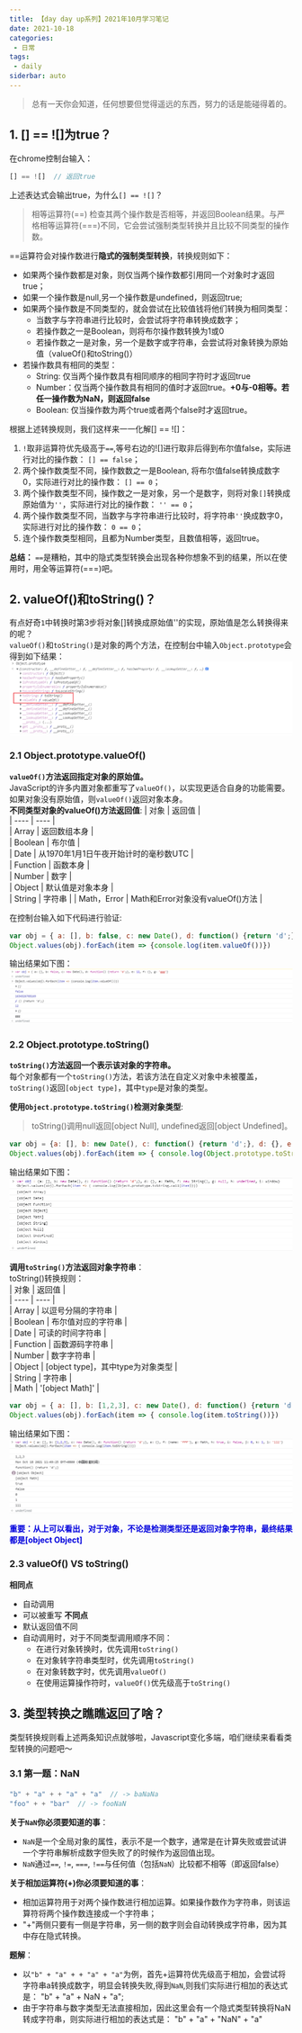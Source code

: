 ```yaml
---
title: 【day day up系列】2021年10月学习笔记
date: 2021-10-18
categories:
 - 日常
tags:
 - daily
siderbar: auto
---
```


> 总有一天你会知道，任何想要但觉得遥远的东西，努力的话是能碰得着的。

## 1. [] == ![]为true？
在chrome控制台输入：  
```js
[] == ![]  // 返回true
```
上述表达式会输出true，为什么`[] == ![]`？  
> 相等运算符(==) 检查其两个操作数是否相等，并返回Boolean结果。与严格相等运算符(===)不同，它会尝试强制类型转换并且比较不同类型的操作数。  

==运算符会对操作数进行**隐式的强制类型转换**，转换规则如下：  
- 如果两个操作数都是对象，则仅当两个操作数都引用同一个对象时才返回true；
- 如果一个操作数是null,另一个操作数是undefined，则返回true;
- 如果两个操作数是不同类型的，就会尝试在比较值钱将他们转换为相同类型：  
  - 当数字与字符串进行比较时，会尝试将字符串转换成数字；
  - 若操作数之一是Boolean，则将布尔操作数转换为1或0
  - 若操作数之一是对象，另一个是数字或字符串，会尝试将对象转换为原始值（valueOf()和toString()）
- 若操作数具有相同的类型：
  - String: 仅当两个操作数具有相同顺序的相同字符时才返回true
  - Number：仅当两个操作数具有相同的值时才返回true。**+0与-0相等。若任一操作数为NaN，则返回false**
  - Boolean: 仅当操作数为两个true或者两个false时才返回true。

根据上述转换规则，我们这样来一一化解[] == ![]：  
1. `!`取非运算符优先级高于`==`,等号右边的![]进行取非后得到布尔值false，实际进行对比的操作数： `[] == false`；
2. 两个操作数类型不同，操作数数之一是Boolean, 将布尔值false转换成数字0，实际进行对比的操作数： `[] == 0`；
3. 两个操作数类型不同，操作数之一是对象，另一个是数字，则将对象`[]`转换成原始值为`''`，实际进行对比的操作数： `'' == 0`；
4. 两个操作数类型不同，当数字与字符串进行比较时，将字符串`''`换成数字0，实际进行对比的操作数： `0 == 0`；
5. 连个操作数类型相同，且都为Number类型，且数值相等，返回true。

**总结：** `==`是糟粕，其中的隐式类型转换会出现各种你想象不到的结果，所以在使用时，用全等运算符(===)吧。

## 2. valueOf()和toString()？
有点好奇`1`中转换时第3步将对象[]转换成原始值''的实现，原始值是怎么转换得来的呢？  
`valueOf()`和`toString()`是对象的两个方法，在控制台中输入`Object.prototype`会得到如下结果：  
![](../images/daily-015.png)    

### 2.1 Object.prototype.valueOf()  
**`valueOf()`方法返回指定对象的原始值。**   
JavaScript的许多内置对象都重写了`valueOf()`，以实现更适合自身的功能需要。如果对象没有原始值，则`valueOf()`返回对象本身。   
**不同类型对象的valueOf()方法返回值**:
| 对象 | 返回值 |  
| ---- | ---- |  
| Array | 返回数组本身 |  
| Boolean | 布尔值 |  
| Date | 从1970年1月1日午夜开始计时的毫秒数UTC |  
| Function | 函数本身 |  
| Number | 数字 |  
| Object | 默认值是对象本身 |  
| String | 字符串 | 
| Math，Error | Math和Error对象没有valueOf()方法 |   

在控制台输入如下代码进行验证:  
```js
var obj = { a: [], b: false, c: new Date(), d: function() {return 'd';}, e: 12, f: {}, g: 'ggg'}
Object.values(obj).forEach(item => {console.log(item.valueOf())})
```  
输出结果如下图：  
![](../images/daily-016.png)

### 2.2 Object.prototype.toString()  
**`toString()`方法返回一个表示该对象的字符串。**  
每个对象都有一个`toString()`方法，若该方法在自定义对象中未被覆盖，`toString()`返回`[object type]`，其中`type`是对象的类型。  

**使用`Object.prototype.toString()`检测对象类型**:  
 > toString()调用null返回[object Null], undefined返回[object Undefined]。  
```js
var obj = {a: [], b: new Date(), c: function() {return 'd';}, d: {}, e: Math, f: new String(), g: null, h: undefined, i: window}
Object.values(obj).forEach(item => { console.log(Object.prototype.toString.call(item))})
```  
输出结果如下图：  
![](../images/daily-017.png)

**调用`toString()`方法返回对象字符串**：  
toString()转换规则：  
| 对象 | 返回值 |  
| ---- | ---- |  
| Array | 以逗号分隔的字符串 |  
| Boolean | 布尔值对应的字符串 |  
| Date | 可读的时间字符串 |   
| Function | 函数源码字符串 |  
| Number | 数字字符串 |  
| Object | [object type]，其中type为对象类型 |   
| String | 字符串 |  
| Math | '[object Math]' |  

```js
var obj = { a: [], b: [1,2,3], c: new Date(), d: function() {return 'd';}, e: {}, f: {name: 'fff'}, g: Math, h: true, i: false, j: 0, k: 1, l: 'lll'}
Object.values(obj).forEach(item => { console.log(item.toString())})
```  
输出结果如下图：  
![](../images/daily-018.png)  

**<font color="#0000dd">重要：从上可以看出，对于对象，不论是检测类型还是返回对象字符串，最终结果都是[object Object]</font>**

### 2.3 valueOf() VS toString()  
**相同点**  
- 自动调用
- 可以被重写
**不同点**
- 默认返回值不同
- 自动调用时，对于不同类型调用顺序不同：
  - 在进行对象转换时，优先调用`toString()`
  - 在对象转字符串类型时，优先调用`toString()`
  - 在对象转数字时，优先调用`valueOf()`
  - 在使用运算操作符时，`valueOf()`优先级高于`toString()`

## 3. 类型转换之瞧瞧返回了啥？
类型转换规则看上述两条知识点就够啦，Javascript变化多端，咱们继续来看看类型转换的问题吧～
### 3.1 第一题：NaN
```js
"b" + "a" + + "a" + "a"  // -> baNaNa
"foo" + + "bar"  // -> fooNaN
```  
**关于`NaN`你必须要知道的事**：  
- `NaN`是一个全局对象的属性，表示不是一个数字，通常是在计算失败或尝试讲一个字符串解析成数字但失败了的时候作为返回值出现。  
- `NaN`通过`==`, `!=`, `===`, `!==`与任何值（包括`NaN`）比较都不相等（即返回false）

**关于相加运算符(+)你必须要知道的事**：  
- 相加运算符用于对两个操作数进行相加运算。如果操作数作为字符串，则该运算符将两个操作数连接成一个字符串；
- "+"两侧只要有一侧是字符串，另一侧的数字则会自动转换成字符串，因为其中存在隐式转换。

**题解**：  
- 以`"b" + "a" + + "a" + "a"`为例，首先+运算符优先级高于相加，会尝试将字符串a转换成数字，明显会转换失败,得到`NaN`,则我们实际进行相加的表达式是： "b" + "a" + NaN + "a";  
- 由于字符串与数字类型无法直接相加，因此这里会有一个隐式类型转换将NaN转成字符串，则实际进行相加的表达式是： "b" + "a" + "NaN" + "a"
